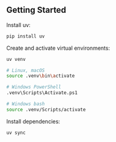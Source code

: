 ## Getting Started

Install uv:

```bash
pip install uv
```

Create and activate virtual environments:

```bash
uv venv
```

```bash
# Linux, macOS
source .venv\bin\activate

# Windows PowerShell
.venv\Scripts\Activate.ps1

# Windows bash
source .venv/Scripts/activate
```

Install dependencies:

```bash
uv sync
```
